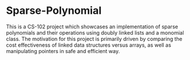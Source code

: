 # Sparse-Polynomial

This is a CS-102 project which showcases an implementation of sparse polynomials and their operations using doubly linked lists and a monomial class. The motivation for this project is primarily driven by comparing the cost effectiveness of linked data structures versus arrays, as well as manipulating pointers in safe and efficient way.


